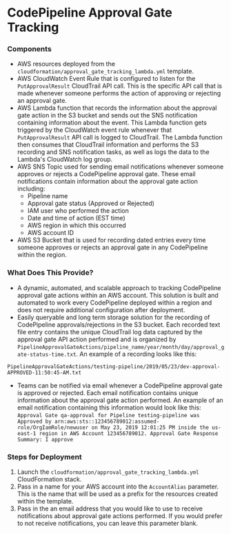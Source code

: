 # CodePipeline Approval Gate Tracking

### Components
- AWS resources deployed from the `cloudformation/approval_gate_tracking_lambda.yml` template.
- AWS CloudWatch Event Rule that is configured to listen for the `PutApprovalResult` CloudTrail API call. This is the specific API call that is made whenever someone performs the action of approving or rejecting an approval gate.
- AWS Lambda function that records the information about the approval gate action in the S3 bucket and sends out the SNS notification containing information about the event. This Lambda function gets triggered by the CloudWatch event rule whenever that `PutApprovalResult` API call is logged to CloudTrail. The Lambda function then consumes that CloudTrail information and performs the S3 recording and SNS notification tasks, as well as logs the data to the Lambda's CloudWatch log group.
- AWS SNS Topic used for sending email notifications whenever someone approves or rejects a CodePipeline approval gate. These email notifications contain information about the approval gate action including:
	- Pipeline name
	- Approval gate status (Approved or Rejected)
	- IAM user who performed the action
	- Date and time of action (EST time)
	- AWS region in which this occurred
	- AWS account ID
- AWS S3 Bucket that is used for recording dated entries every time someone approves or rejects an approval gate in any CodePipeline within the region.

### What Does This Provide?
- A dynamic, automated, and scalable approach to tracking CodePipeline approval gate actions within an AWS account. This solution is built and automated to work every CodePipeline deployed within a region and does not require additional configuration after deployment.
- Easily queryable and long term storage solution for the recording of CodePipeline approvals/rejections in the S3 bucket. Each recorded text file entry contains the unique CloudTrail log data captured by the approval gate API action performed and is organized by `PipelineApprovalGateActions/pipeline_name/year/month/day/approval_gate-status-time.txt`. An example of a recording looks like this:
```
PipelineApprovalGateActions/testing-pipeline/2019/05/23/dev-approval-APPROVED-11:50:45-AM.txt
```
- Teams can be notified via email whenever a CodePipeline approval gate is approved or rejected. Each email notification contains unique information about the approval gate action performed. An example of an email notification containing this information would look like this:
`
Approval Gate qa-approval for Pipeline testing-pipeline was Approved by arn:aws:sts::123456789012:assumed-role/OrgIamRole/newuser on May 23, 2019 12:01:25 PM inside the us-east-1 region in AWS Account 123456789012. Approval Gate Response Summary: I approve
`

### Steps for Deployment
1. Launch the `cloudformation/approval_gate_tracking_lambda.yml` CloudFormation stack.
2. Pass in a name for your AWS account into the `AccountAlias` parameter. This is the name that will be used as a prefix for the resources created within the template.
3. Pass in the an email address that you would like to use to receive notifications about approval gate actions performed. If you would prefer to not receive notifications, you can leave this parameter blank.